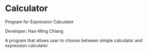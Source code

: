 # Calculator
Program for Expression Calculator

Developer: Hao-Ming Chiang

A program that allows user to choose between simple calculator and expression calculator
